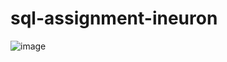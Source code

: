 # sql-assignment-ineuron

![image](https://user-images.githubusercontent.com/108168115/214650568-bffd3d72-2d51-45ff-b5db-4daf30508455.png)
